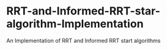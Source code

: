 # RRT-and-Informed-RRT-star-algorithm-Implementation
An Implementation of RRT and Informed RRT start algorithms 
